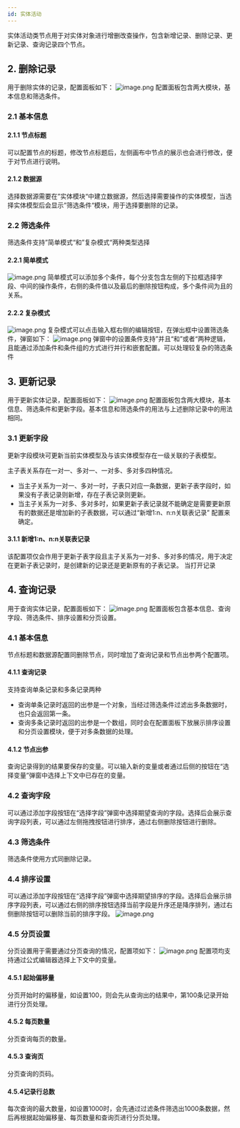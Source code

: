 ```yaml
---
id: 实体活动
---
```


实体活动类节点用于对实体对象进行增删改查操作，包含新增记录、删除记录、更新记录、查询记录四个节点。

## 2. 删除记录
用于删除实体的记录，配置面板如下：
![image.png](/img/应用搭建/API编排/节点介绍/实体活动/entity-delete-01.png)
配置面板包含两大模块，基本信息和筛选条件。
### 2.1 基本信息
#### 2.1.1 节点标题
可以配置节点的标题，修改节点标题后，左侧画布中节点的展示也会进行修改，便于对节点进行说明。
#### 2.1.2 数据源
选择数据源需要在”实体模块“中建立数据源，然后选择需要操作的实体模型，当选择实体模型后会显示”筛选条件“模块，用于选择要删除的记录。
### 2.2 筛选条件
筛选条件支持”简单模式“和”复杂模式“两种类型选择

#### 2.2.1 简单模式
![image.png](/img/应用搭建/API编排/节点介绍/实体活动/entity-delete-02.png)
简单模式可以添加多个条件，每个分支包含左侧的下拉框选择字段、中间的操作条件，右侧的条件值以及最后的删除按钮构成，多个条件间为且的关系。

#### 2.2.2 复杂模式
![image.png](/img/应用搭建/API编排/节点介绍/实体活动/entity-delete-03.png)
复杂模式可以点击输入框右侧的编辑按钮，在弹出框中设置筛选条件，弹窗如下：
![image.png](/img/应用搭建/API编排/节点介绍/实体活动/entity-delete-04.png)
弹窗中的设置条件支持”并且“和”或者“两种逻辑，且能通过添加条件和条件组的方式进行并行和嵌套配置。可以处理较复杂的筛选条件

## 3. 更新记录
用于更新实体记录，配置面板如下：
![image.png](/img/应用搭建/API编排/节点介绍/实体活动/entity-update-01.png)
配置面板包含两大模块，基本信息、筛选条件和更新字段。基本信息和筛选条件的用法与上述删除记录中的用法相同。
### 3.1 更新字段
更新字段模块可更新当前实体模型及与该实体模型存在一级关联的子表模型。

主子表关系存在一对一、多对一、一对多、多对多四种情况。
- 当主子关系为一对一、多对一时，子表只对应一条数据，更新子表字段时，如果没有子表记录则新增，存在子表记录则更新。
- 当主子关系为一对多、多对多时，如果更新子表记录就不能确定是需要更新原有的数据还是增加新的子表数据，可以通过“新增1:n、n:n关联表记录” 配置来确定。
#### 3.1.1 新增1:n、n:n关联表记录
该配置项仅会作用于更新子表字段且主子关系为一对多、多对多的情况，用于决定在更新子表记录时，是创建新的记录还是更新原有的子表记录。
当打开记录

## 4. 查询记录
用于查询实体记录，配置面板如下：
![image.png](/img/应用搭建/API编排/节点介绍/实体活动/entity-query-01.png)
配置面板包含基本信息、查询字段、筛选条件、排序设置和分页设置。
### 4.1 基本信息
节点标题和数据源配置同删除节点，同时增加了查询记录和节点出参两个配置项。
#### 4.1.1 查询记录
支持查询单条记录和多条记录两种
- 查询单条记录时返回的出参是一个对象，当经过筛选条件过滤出多条数据时，也只会返回第一条。
- 查询多条记录时返回的出参是一个数组，同时会在配置面板下放展示排序设置和分页设置模块，便于对多条数据的处理。
#### 4.1.2 节点出参
查询记录得到的结果要保存的变量。可以输入新的变量或者通过后侧的按钮在“选择变量”弹窗中选择上下文中已存在的变量。

### 4.2 查询字段
可以通过添加字段按钮在“选择字段”弹窗中选择期望查询的字段。选择后会展示查询字段列表，可以通过左侧拖拽按钮进行排序，通过右侧删除按钮进行删除。
### 4.3 筛选条件
筛选条件使用方式同删除记录。
### 4.4 排序设置
可以通过添加字段按钮在“选择字段”弹窗中选择期望排序的字段。选择后会展示排序字段列表，可以通过右侧的排序按钮选择当前字段是升序还是降序排列，通过右侧删除按钮可以删除当前的排序字段。
![image.png](/img/应用搭建/API编排/节点介绍/实体活动/entity-query-02.png)

### 4.5 分页设置
分页设置用于需要通过分页查询的情况，配置项如下：
![image.png](/img/应用搭建/API编排/节点介绍/实体活动/entity-query-03.png)
配置项均支持通过公式编辑器选择上下文中的变量。
#### 4.5.1 起始偏移量
分页开始时的偏移量，如设置100，则会先从查询出的结果中，第100条记录开始进行分页处理。
#### 4.5.2 每页数量
分页查询每页的数量。
#### 4.5.3 查询页
分页查询的页码。
#### 4.5.4记录行总数
每次查询的最大数量，如设置1000时，会先通过过滤条件筛选出1000条数据，然后再根据起始偏移量、每页数量和查询页进行分页处理。
